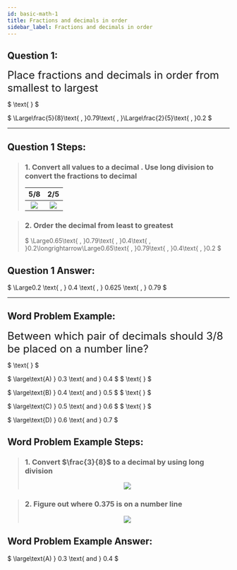 ```yaml
---
id: basic-math-1
title: Fractions and decimals in order
sidebar_label: Fractions and decimals in order
---
```


## Question 1:

<font size="5">Place fractions and decimals in order from smallest to largest</font>

$
\text{ }
$

$
 \Large\frac{5}{8}\text{ , }0.79\text{ , }\Large\frac{2}{5}\text{ , }0.2
$

---

## Question 1 Steps:

> ### 1. Convert all values to a decimal . Use long division to convert the fractions to decimal
>
> |                  5/8                   |                 2/5                  |
> | :------------------------------------: | :----------------------------------: |
> | ![](https://i.imgur.com/tQgYWac.png?1) | ![](https://i.imgur.com/yRd1P3z.png) |

> ### 2. Order the decimal from least to greatest
>
> $
> \Large0.65\text{ , }0.79\text{ , }0.4\text{ , }0.2\longrightarrow\Large0.65\text{ , }0.79\text{ , }0.4\text{ , }0.2 
> $

## Question 1 Answer:

$
\Large0.2 \text{ , } 0.4 \text{ , } 0.625 \text{ , } 0.79
$

---

## Word Problem Example:

<font size="5"> Between which pair of decimals should 3/8 be placed on a number line? </font>

$
 \text{ }
$

$
 \large\text{A) } 0.3 \text{ and } 0.4
$
$
 \text{ }
$

$
 \large\text{B) } 0.4 \text{ and } 0.5
$
$
 \text{ }
$

$
 \large\text{C) } 0.5 \text{ and } 0.6
$
$
 \text{ }
$

$
 \large\text{D) } 0.6 \text{ and } 0.7
$

## Word Problem Example Steps:

> ### 1. Convert $\frac{3}{8}$ to a decimal by using long division
>
> <p align="center"><img src="https://i.imgur.com/bjgxbO1.png" /></p>

> ### 2. Figure out where $0.375$ is on a number line
>
> <p align="center"><img src="https://i.imgur.com/YhQfmGI.png" /></p>

## Word Problem Example Answer:

$
 \large\text{A) } 0.3 \text{ and } 0.4
$
